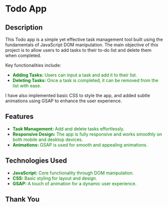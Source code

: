 # Todo App

## Description

This Todo app is a simple yet effective task management tool built using the fundamentals of JavaScript DOM manipulation. The main objective of this project is to allow users to add tasks to their to-do list and delete them when completed.

Key functionalities include:
- <span style="color: green;">**Adding Tasks:** Users can input a task and add it to their list.</span>
- <span style="color: green;">**Deleting Tasks:** Once a task is completed, it can be removed from the list with ease.</span>

I have also implemented basic CSS to style the app, and added subtle animations using GSAP to enhance the user experience.

## Features

- <span style="color: green;">**Task Management:** Add and delete tasks effortlessly.</span>
- <span style="color: green;">**Responsive Design:** The app is fully responsive and works smoothly on both mobile and desktop devices.</span>
- <span style="color: green;">**Animations:** GSAP is used for smooth and appealing animations.</span>

## Technologies Used

- <span style="color: green;">**JavaScript:** Core functionality through DOM manipulation.</span>
- <span style="color: green;">**CSS:** Basic styling for layout and design.</span>
- <span style="color: green;">**GSAP:** A touch of animation for a dynamic user experience.</span>

## Thank You

